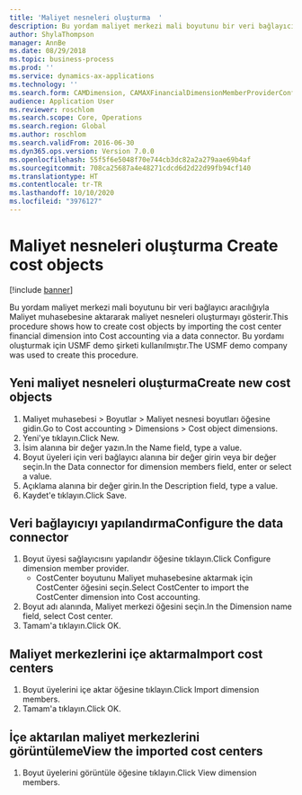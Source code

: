 ```yaml
---
title: 'Maliyet nesneleri oluşturma  '
description: Bu yordam maliyet merkezi mali boyutunu bir veri bağlayıcı aracılığıyla Maliyet muhasebesine aktararak maliyet nesneleri oluşturmayı gösterir.
author: ShylaThompson
manager: AnnBe
ms.date: 08/29/2018
ms.topic: business-process
ms.prod: ''
ms.service: dynamics-ax-applications
ms.technology: ''
ms.search.form: CAMDimension, CAMAXFinancialDimensionMemberProviderConfiguration, CAMDimensionMember
audience: Application User
ms.reviewer: roschlom
ms.search.scope: Core, Operations
ms.search.region: Global
ms.author: roschlom
ms.search.validFrom: 2016-06-30
ms.dyn365.ops.version: Version 7.0.0
ms.openlocfilehash: 55f5f6e5048f70e744cb3dc82a2a279aae69b4af
ms.sourcegitcommit: 708ca25687a4e48271cdcd6d2d22d99fb94cf140
ms.translationtype: HT
ms.contentlocale: tr-TR
ms.lasthandoff: 10/10/2020
ms.locfileid: "3976127"
---
```

# <a name="create-cost-objects"></a><span data-ttu-id="7971d-103">Maliyet nesneleri oluşturma  </span><span class="sxs-lookup"><span data-stu-id="7971d-103">Create cost objects</span></span> 

[!include [banner](../../includes/banner.md)]

<span data-ttu-id="7971d-104">Bu yordam maliyet merkezi mali boyutunu bir veri bağlayıcı aracılığıyla Maliyet muhasebesine aktararak maliyet nesneleri oluşturmayı gösterir.</span><span class="sxs-lookup"><span data-stu-id="7971d-104">This procedure shows how to create cost objects by importing the cost center financial dimension into Cost accounting via a data connector.</span></span> <span data-ttu-id="7971d-105">Bu yordamı oluşturmak için USMF demo şirketi kullanılmıştır.</span><span class="sxs-lookup"><span data-stu-id="7971d-105">The USMF demo company was used to create this procedure.</span></span> 


## <a name="create-new-cost-objects"></a><span data-ttu-id="7971d-106">Yeni maliyet nesneleri oluşturma</span><span class="sxs-lookup"><span data-stu-id="7971d-106">Create new cost objects</span></span>
1. <span data-ttu-id="7971d-107">Maliyet muhasebesi > Boyutlar > Maliyet nesnesi boyutları öğesine gidin.</span><span class="sxs-lookup"><span data-stu-id="7971d-107">Go to Cost accounting > Dimensions > Cost object dimensions.</span></span>
2. <span data-ttu-id="7971d-108">Yeni'ye tıklayın.</span><span class="sxs-lookup"><span data-stu-id="7971d-108">Click New.</span></span>
3. <span data-ttu-id="7971d-109">İsim alanına bir değer yazın.</span><span class="sxs-lookup"><span data-stu-id="7971d-109">In the Name field, type a value.</span></span>
4. <span data-ttu-id="7971d-110">Boyut üyeleri için veri bağlayıcı alanına bir değer girin veya bir değer seçin.</span><span class="sxs-lookup"><span data-stu-id="7971d-110">In the Data connector for dimension members field, enter or select a value.</span></span>
5. <span data-ttu-id="7971d-111">Açıklama alanına bir değer girin.</span><span class="sxs-lookup"><span data-stu-id="7971d-111">In the Description field, type a value.</span></span>
6. <span data-ttu-id="7971d-112">Kaydet'e tıklayın.</span><span class="sxs-lookup"><span data-stu-id="7971d-112">Click Save.</span></span>

## <a name="configure-the-data-connector"></a><span data-ttu-id="7971d-113">Veri bağlayıcıyı yapılandırma</span><span class="sxs-lookup"><span data-stu-id="7971d-113">Configure the data connector</span></span>
1. <span data-ttu-id="7971d-114">Boyut üyesi sağlayıcısını yapılandır öğesine tıklayın.</span><span class="sxs-lookup"><span data-stu-id="7971d-114">Click Configure dimension member provider.</span></span>
    * <span data-ttu-id="7971d-115">CostCenter boyutunu Maliyet muhasebesine aktarmak için CostCenter öğesini seçin.</span><span class="sxs-lookup"><span data-stu-id="7971d-115">Select CostCenter to import the CostCenter dimension into Cost accounting.</span></span>  
2. <span data-ttu-id="7971d-116">Boyut adı alanında, Maliyet merkezi öğesini seçin.</span><span class="sxs-lookup"><span data-stu-id="7971d-116">In the Dimension name field, select Cost center.</span></span>
3. <span data-ttu-id="7971d-117">Tamam'a tıklayın.</span><span class="sxs-lookup"><span data-stu-id="7971d-117">Click OK.</span></span>

## <a name="import-cost-centers"></a><span data-ttu-id="7971d-118">Maliyet merkezlerini içe aktarma</span><span class="sxs-lookup"><span data-stu-id="7971d-118">Import cost centers</span></span>
1. <span data-ttu-id="7971d-119">Boyut üyelerini içe aktar öğesine tıklayın.</span><span class="sxs-lookup"><span data-stu-id="7971d-119">Click Import dimension members.</span></span>
2. <span data-ttu-id="7971d-120">Tamam'a tıklayın.</span><span class="sxs-lookup"><span data-stu-id="7971d-120">Click OK.</span></span>

## <a name="view-the-imported-cost-centers"></a><span data-ttu-id="7971d-121">İçe aktarılan maliyet merkezlerini görüntüleme</span><span class="sxs-lookup"><span data-stu-id="7971d-121">View the imported cost centers</span></span>
1. <span data-ttu-id="7971d-122">Boyut üyelerini görüntüle öğesine tıklayın.</span><span class="sxs-lookup"><span data-stu-id="7971d-122">Click View dimension members.</span></span>

